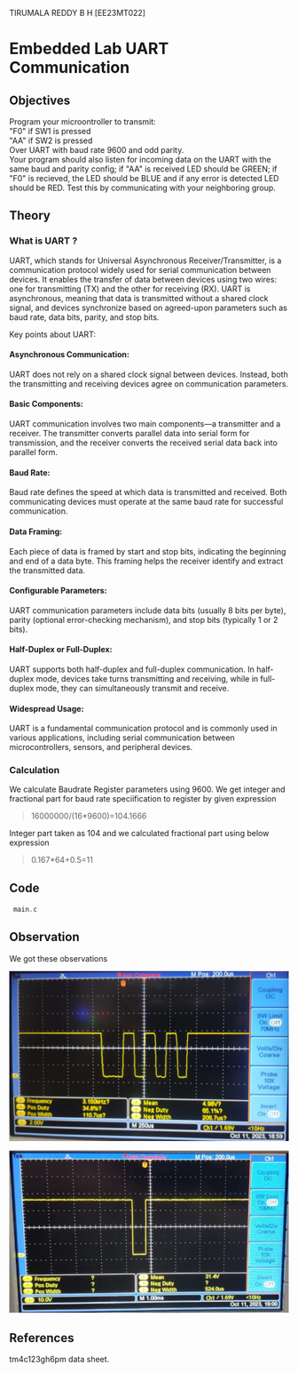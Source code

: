 TIRUMALA REDDY B H [EE23MT022]
# Embedded Lab UART Communication
## Objectives
Program your microontroller to transmit:<br>
"F0" if SW1 is pressed<br>
"AA" if SW2 is pressed <br>
Over UART with baud rate 9600 and odd parity. <br>
Your program should also listen for incoming data on the UART with the same baud and parity config; if "AA" is received LED should be GREEN; if "F0" is recieved, the LED should be BLUE and if any error is detected LED should be RED. Test this by communicating with your neighboring group.<br>
   
## Theory
### What is UART ?
UART, which stands for Universal Asynchronous Receiver/Transmitter, is a communication protocol widely used for serial communication between devices. It enables the transfer of data between devices using two wires: one for transmitting (TX) and the other for receiving (RX). UART is asynchronous, meaning that data is transmitted without a shared clock signal, and devices synchronize based on agreed-upon parameters such as baud rate, data bits, parity, and stop bits.

Key points about UART:

#### Asynchronous Communication: 
UART does not rely on a shared clock signal between devices. Instead, both the transmitting and receiving devices agree on communication parameters.

#### Basic Components:<br>
UART communication involves two main components—a transmitter and a receiver. The transmitter converts parallel data into serial form for transmission, and the receiver converts the received serial data back into parallel form.

#### Baud Rate: 
Baud rate defines the speed at which data is transmitted and received. Both communicating devices must operate at the same baud rate for successful communication.

#### Data Framing: 
Each piece of data is framed by start and stop bits, indicating the beginning and end of a data byte. This framing helps the receiver identify and extract the transmitted data.

#### Configurable Parameters: 
UART communication parameters include data bits (usually 8 bits per byte), parity (optional error-checking mechanism), and stop bits (typically 1 or 2 bits).

#### Half-Duplex or Full-Duplex: 
UART supports both half-duplex and full-duplex communication. In half-duplex mode, devices take turns transmitting and receiving, while in full-duplex mode, they can simultaneously transmit and receive.

#### Widespread Usage: 
UART is a fundamental communication protocol and is commonly used in various applications, including serial communication between microcontrollers, sensors, and peripheral devices.

### Calculation
 We calculate Baudrate Register parameters using 9600.
 We get integer and fractional part for baud rate speciification to register by  given expression<br>
   > 16000000/(16*9600)=104.1666 <br>
 

Integer part taken as 104 and we calculated fractional part using below expression
  > 0.167*64+0.5=11
## Code
```C
 main.c
```

## Observation
We got these observations


![AA](LAB8AA.png)


![F0](LAB8F0.png)

## References
tm4c123gh6pm data sheet.






